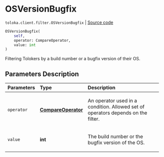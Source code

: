 # OSVersionBugfix
`toloka.client.filter.OSVersionBugfix` | [Source code](https://github.com/Toloka/toloka-kit/blob/v1.2.0.post1/src/client/filter.py#L633)

```python
OSVersionBugfix(
    self,
    operator: CompareOperator,
    value: int
)
```

Filtering Tolokers by a build number or a bugfix version of their OS.

## Parameters Description

| Parameters | Type | Description |
| :----------| :----| :-----------|
`operator`|**[CompareOperator](toloka.client.primitives.operators.CompareOperator.md)**|<p>An operator used in a condition. Allowed set of operators depends on the filter.</p>
`value`|**int**|<p>The build number or the bugfix version of the OS.</p>
